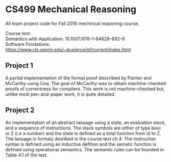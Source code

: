 # CS499 Mechanical Reasoning
All team project code for Fall 2016 mechincal reasoning course. 

Course text: </br>
Semantics with Application: 10.1007/978-1-84628-692-6 </br>
Software Fondations: https://www.cis.upenn.edu/~bcpierce/sf/current/index.html</br>
## Project 1 
A partial implementation of the formal proof described by Painter and McCarthy using Coq. The goal of McCarthy was to obtain machine-checked proofs of correctness for compilers. This work is not machine-checked but, unlike most pen-and-paper work, it is quite detailed.
## Project 2 
An implementation of an abstract lanuage using a state, an evaluation stack, and a sequence of instructions. The stack symbols are either of type bool or Z (i.e a number) and the state is defined as a total function from id to Z. The lanuage is formaly desribed in the course text ch 4. The instruction syntax is defined using an inductive defition and the sematic function is defined using operational semantics. The semantic rules can be founded in Table 4.1 of the text. 
